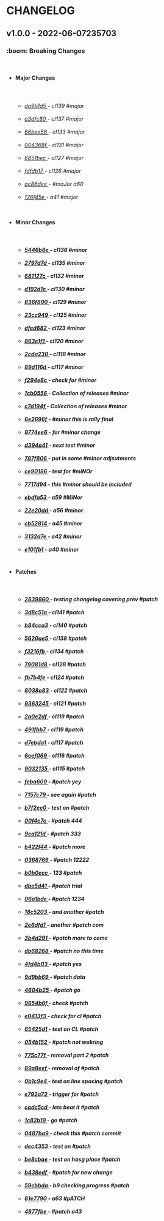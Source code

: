 <h1>CHANGELOG</h1><h2>v1.0.0 - 2022-06-07235703</h2><h3>:boom: Breaking Changes</h3> <ul><br><li><h4>Major Changes</h4></li><br> <ul><h6> <li><a href='https://github.com/nostradini/git_beginner/commit/da9b1d5'> da9b1d5 </a> - cl139 #major </li><br> <li><a href='https://github.com/nostradini/git_beginner/commit/a3dfc80'> a3dfc80 </a> - cl137 #major </li><br> <li><a href='https://github.com/nostradini/git_beginner/commit/66bee56'> 66bee56 </a> - cl133 #major </li><br> <li><a href='https://github.com/nostradini/git_beginner/commit/004368f'> 004368f </a> - cl131 #major </li><br> <li><a href='https://github.com/nostradini/git_beginner/commit/6851bec'> 6851bec </a> - cl127 #major </li><br> <li><a href='https://github.com/nostradini/git_beginner/commit/fdfdb17'> fdfdb17 </a> - cl126 #major </li><br> <li><a href='https://github.com/nostradini/git_beginner/commit/ac86dee'> ac86dee </a> - #maJor a60 </li><br> <li><a href='https://github.com/nostradini/git_beginner/commit/126f45e'> 126f45e </a> - a41 #major </li><br></h6></ul> <li><h4>Minor Changes</h4></li><br> <ul><h5> <li><a href='https://github.com/nostradini/git_beginner/commit/5446b8e'> 5446b8e </a> - cl136 #minor </li><br> <li><a href='https://github.com/nostradini/git_beginner/commit/2797d7d'> 2797d7d </a> - cl135 #minor </li><br> <li><a href='https://github.com/nostradini/git_beginner/commit/681127c'> 681127c </a> - cl132 #minor </li><br> <li><a href='https://github.com/nostradini/git_beginner/commit/d192d1e'> d192d1e </a> - cl130 #minor </li><br> <li><a href='https://github.com/nostradini/git_beginner/commit/836f800'> 836f800 </a> - cl129 #minor </li><br> <li><a href='https://github.com/nostradini/git_beginner/commit/23cc949'> 23cc949 </a> - cl125 #minor </li><br> <li><a href='https://github.com/nostradini/git_beginner/commit/dfed682'> dfed682 </a> - cl123 #minor </li><br> <li><a href='https://github.com/nostradini/git_beginner/commit/863e1f1'> 863e1f1 </a> - cl120 #minor </li><br> <li><a href='https://github.com/nostradini/git_beginner/commit/2cda230'> 2cda230 </a> - cl118 #minor </li><br> <li><a href='https://github.com/nostradini/git_beginner/commit/89d116d'> 89d116d </a> - cl117 #minor </li><br> <li><a href='https://github.com/nostradini/git_beginner/commit/f294e8c'> f294e8c </a> - check for #minor </li><br> <li><a href='https://github.com/nostradini/git_beginner/commit/1cb0556'> 1cb0556 </a> - Collection of releases #minor </li><br> <li><a href='https://github.com/nostradini/git_beginner/commit/c7d194f'> c7d194f </a> - Collection of releases #minor </li><br> <li><a href='https://github.com/nostradini/git_beginner/commit/6e2696f'> 6e2696f </a> - #minor this is rally final </li><br> <li><a href='https://github.com/nostradini/git_beginner/commit/9774ee6'> 9774ee6 </a> - for #minor change </li><br> <li><a href='https://github.com/nostradini/git_beginner/commit/d394a41'> d394a41 </a> - next test #minor </li><br> <li><a href='https://github.com/nostradini/git_beginner/commit/787f806'> 787f806 </a> - put in some #mInor adjsutments </li><br> <li><a href='https://github.com/nostradini/git_beginner/commit/ce90186'> ce90186 </a> - test for #miNOr </li><br> <li><a href='https://github.com/nostradini/git_beginner/commit/7717d94'> 7717d94 </a> - this #minor should be included </li><br> <li><a href='https://github.com/nostradini/git_beginner/commit/ebdfa53'> ebdfa53 </a> - a59 #MiNor </li><br> <li><a href='https://github.com/nostradini/git_beginner/commit/22e20dd'> 22e20dd </a> - a56 #minor </li><br> <li><a href='https://github.com/nostradini/git_beginner/commit/cb52814'> cb52814 </a> - a45 #minor </li><br> <li><a href='https://github.com/nostradini/git_beginner/commit/3132d7e'> 3132d7e </a> - a42 #minor </li><br> <li><a href='https://github.com/nostradini/git_beginner/commit/e101fb1'> e101fb1 </a> - a40 #minor </li><br></h5></ul> <li><h4>Patches</h4></li><br> <ul><h5> <li><a href='https://github.com/nostradini/git_beginner/commit/2839860'> 2839860 </a> - testing changelog covering prev #patch </li><br> <li><a href='https://github.com/nostradini/git_beginner/commit/3d8c51a'> 3d8c51a </a> - cl141 #patch </li><br> <li><a href='https://github.com/nostradini/git_beginner/commit/b84cca3'> b84cca3 </a> - cl140 #patch </li><br> <li><a href='https://github.com/nostradini/git_beginner/commit/5620ae5'> 5620ae5 </a> - cl138 #patch </li><br> <li><a href='https://github.com/nostradini/git_beginner/commit/f3216fb'> f3216fb </a> - cl134 #patch </li><br> <li><a href='https://github.com/nostradini/git_beginner/commit/79081d8'> 79081d8 </a> - cl128 #patch </li><br> <li><a href='https://github.com/nostradini/git_beginner/commit/fb7b4fe'> fb7b4fe </a> - cl124 #patch </li><br> <li><a href='https://github.com/nostradini/git_beginner/commit/8038a83'> 8038a83 </a> - cl122 #patch </li><br> <li><a href='https://github.com/nostradini/git_beginner/commit/9363245'> 9363245 </a> - cl121 #patch </li><br> <li><a href='https://github.com/nostradini/git_beginner/commit/2a0e2df'> 2a0e2df </a> - cl119 #patch </li><br> <li><a href='https://github.com/nostradini/git_beginner/commit/491fbb7'> 491fbb7 </a> - cl119 #patch </li><br> <li><a href='https://github.com/nostradini/git_beginner/commit/d7ebda1'> d7ebda1 </a> - cl117 #patch </li><br> <li><a href='https://github.com/nostradini/git_beginner/commit/6eef069'> 6eef069 </a> - cl116 #patch </li><br> <li><a href='https://github.com/nostradini/git_beginner/commit/9032135'> 9032135 </a> - cl115 #patch </li><br> <li><a href='https://github.com/nostradini/git_beginner/commit/feba609'> feba609 </a> - #patch yey </li><br> <li><a href='https://github.com/nostradini/git_beginner/commit/7157c79'> 7157c79 </a> - see again #patch </li><br> <li><a href='https://github.com/nostradini/git_beginner/commit/b7f2ec0'> b7f2ec0 </a> - test on #patch </li><br> <li><a href='https://github.com/nostradini/git_beginner/commit/00f4c7c'> 00f4c7c </a> - #patch 444 </li><br> <li><a href='https://github.com/nostradini/git_beginner/commit/9ca121d'> 9ca121d </a> - #patch 333 </li><br> <li><a href='https://github.com/nostradini/git_beginner/commit/b422f44'> b422f44 </a> - #patch more </li><br> <li><a href='https://github.com/nostradini/git_beginner/commit/0368769'> 0368769 </a> - #patch 12222 </li><br> <li><a href='https://github.com/nostradini/git_beginner/commit/b0b0ecc'> b0b0ecc </a> - 123 #patch </li><br> <li><a href='https://github.com/nostradini/git_beginner/commit/dbe5d41'> dbe5d41 </a> - #patch trial </li><br> <li><a href='https://github.com/nostradini/git_beginner/commit/06a1bde'> 06a1bde </a> - #patch 1234 </li><br> <li><a href='https://github.com/nostradini/git_beginner/commit/18c5203'> 18c5203 </a> - and another #patch </li><br> <li><a href='https://github.com/nostradini/git_beginner/commit/2e6dfd1'> 2e6dfd1 </a> - another #patch com </li><br> <li><a href='https://github.com/nostradini/git_beginner/commit/3b4d291'> 3b4d291 </a> - #patch more to come </li><br> <li><a href='https://github.com/nostradini/git_beginner/commit/db68268'> db68268 </a> - #patch no this time </li><br> <li><a href='https://github.com/nostradini/git_beginner/commit/4fd4b03'> 4fd4b03 </a> - #patch yes </li><br> <li><a href='https://github.com/nostradini/git_beginner/commit/9d9bb69'> 9d9bb69 </a> - #patch data </li><br> <li><a href='https://github.com/nostradini/git_beginner/commit/4604b25'> 4604b25 </a> - #patch go </li><br> <li><a href='https://github.com/nostradini/git_beginner/commit/9654b6f'> 9654b6f </a> - check #patch </li><br> <li><a href='https://github.com/nostradini/git_beginner/commit/e0413f3'> e0413f3 </a> - check for cl #patch </li><br> <li><a href='https://github.com/nostradini/git_beginner/commit/65425d1'> 65425d1 </a> - test on CL #patch </li><br> <li><a href='https://github.com/nostradini/git_beginner/commit/054b152'> 054b152 </a> - #patch not wokring </li><br> <li><a href='https://github.com/nostradini/git_beginner/commit/775c77f'> 775c77f </a> - removal part 2 #patch </li><br> <li><a href='https://github.com/nostradini/git_beginner/commit/89a8eef'> 89a8eef </a> - removal of #patch </li><br> <li><a href='https://github.com/nostradini/git_beginner/commit/0b1c9e4'> 0b1c9e4 </a> - test on line spacing #patch </li><br> <li><a href='https://github.com/nostradini/git_beginner/commit/e792a72'> e792a72 </a> - trigger for #patch </li><br> <li><a href='https://github.com/nostradini/git_beginner/commit/cadc5cd'> cadc5cd </a> - lets beat it #patch </li><br> <li><a href='https://github.com/nostradini/git_beginner/commit/1c82b19'> 1c82b19 </a> - go #patch </li><br> <li><a href='https://github.com/nostradini/git_beginner/commit/0487ba9'> 0487ba9 </a> - check this #patch commit </li><br> <li><a href='https://github.com/nostradini/git_beginner/commit/dec4353'> dec4353 </a> - test on #patch </li><br> <li><a href='https://github.com/nostradini/git_beginner/commit/be8cbae'> be8cbae </a> - test on hasg place #patch </li><br> <li><a href='https://github.com/nostradini/git_beginner/commit/b438edf'> b438edf </a> - #patch for new change </li><br> <li><a href='https://github.com/nostradini/git_beginner/commit/59cbbda'> 59cbbda </a> - b9 checking progress #patch </li><br> <li><a href='https://github.com/nostradini/git_beginner/commit/81e7790'> 81e7790 </a> - a63 #pATCH </li><br> <li><a href='https://github.com/nostradini/git_beginner/commit/4877fbe'> 4877fbe </a> - #patch a43 </li><br></h5></ul></ul>

